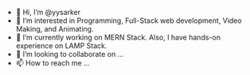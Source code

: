 - 👋 Hi, I’m @yysarker
- 👀 I’m interested in Programming, Full-Stack web development, Video Making, and Animating. 
- 🌱 I’m currently working on MERN Stack. Also, I have hands-on experience on LAMP Stack. 
- 💞️ I’m looking to collaborate on ...
- 📫 How to reach me ... 

<!---
yysarker/yysarker is a ✨ special ✨ repository because its `README.md` (this file) appears on your GitHub profile.
You can click the Preview link to take a look at your changes.
--->
